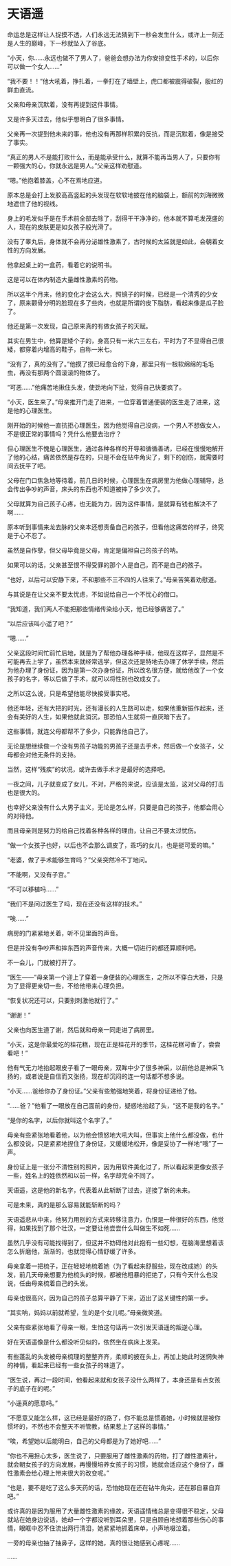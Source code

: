 # 天语遥

命运总是这样让人捉摸不透，人们永远无法猜到下一秒会发生什么，或许上一刻还是人生的巅峰，下一秒就坠入了谷底。

“小天，你……永远也做不了男人了，爸爸会想办法为你安排变性手术的，以后你可以做一个女人……”

“我不要！！”他大吼着，挣扎着，一拳打在了墙壁上，虎口都被震得破裂，殷红的鲜血直流。

父亲和母亲沉默着，没有再提到这件事情。

又是许多天过去，他似乎想明白了很多事情。

父亲再一次提到他未来的事，他也没有再那样积累的反抗，而是沉默着，像是接受了事实。

“真正的男人不是能打败什么，而是能承受什么，就算不能再当男人了，只要你有一颗强大的心，你就永远是男人。”父亲这样劝慰道。

“嗯。”他抱着膝盖，心不在焉地应道。

原本总是会打上发胶高高竖起的头发现在软软地披在他的脑袋上，额前的刘海微微地遮住了他的视线。

身上的毛发似乎是在手术前全部去除了，刮得干干净净的，他本就不算毛发茂盛的人，现在的皮肤更是如女孩子般光滑了。

没有了睾丸后，身体就不会再分泌雄性激素了，古时候的太监就是如此，会朝着女性的方向发展。

他拿起桌上的一盒药，看着它的说明书。

这是可以在体内制造大量雌性激素的药物。

所以这半个月来，他的变化才会这么大，照镜子的时候，已经是一个清秀的少女了，原来颧骨分明的脸现在多了些肉，也就是所谓的皮下脂肪，看起来像是瓜子脸了。

他还是第一次发现，自己原来真的有做女孩子的天赋。

其实在男生中，他算是矮个子的，身高只有一米六三左右，平时为了不显得自己很矮，都穿着内增高的鞋子，自称一米七。

“没有了，真的没有了。”他摸了摸已经愈合的下身，那里只有一根软绵绵的毛毛虫，再没有那两个圆滚滚的物体了。

“可恶……”他痛苦地揪住头发，使劲地向下扯，觉得自己快要疯了。

“小天，医生来了。”母亲推开门走了进来，一位穿着普通便装的医生走了进来，这是他的心理医生。

刚开始的时候他一直抗拒心理医生，因为他觉得自己没病，一个男人不想做女人，不是很正常的事情吗？凭什么他要去治疗？

但心理医生不愧是心理医生，通过各种各样的开导和循循善诱，已经在慢慢地解开了他的心结，痛苦依然是存在的，只是不会在钻牛角尖了，剩下的创伤，就需要时间去抚平了吧。

父母在门口焦急地等待着，前几日的时候，心理医生在病房里为他做心理辅导，总会传出争吵的声音，床头的东西也不知道被摔了多少次了。

父母就算为自己孩子心疼，也无能为力，因为这件事情，是就算有钱也解决不了啊……

原本听到事情来龙去脉的父亲本还想责备自己的孩子，但看他这痛苦的样子，终究是于心不忍了。

虽然是自作孽，但父母毕竟是父母，肯定是偏袒自己的孩子的呐。

如果可以的话，父亲甚至恨不得受罪的那个人是自己，而不是自己的孩子。

“也好，以后可以安静下来，不和那些不三不四的人往来了。”母亲苦笑着劝慰道。

与其说是在让父亲不要太忧虑，不如说给自己一个不忧心的借口。

“我知道，我们两人不能把那些情绪传染给小天，他已经够痛苦了。”

“以后应该叫小遥了吧？”

“嗯……”

父亲这段时间忙前忙后地，就是为了帮他办理各种手续，他现在这样子，显然是不可能再去上学了，虽然本来就经常逃学，但这次还是特地去办理了休学手续，然后为他办理了身份证，因为是第一次办身份证，所以改名很方便，就给他改了一个女孩子的名字，等以后做了手术，就可以将性别也改成女了。

之所以这么说，只是希望他能尽快接受事实吧。

他还年轻，还有大把的时光，还有漫长的人生路可以走，如果他重新振作起来，还会有美好的人生，如果他就此消沉，那恐怕人生就将一直灰暗下去了。

这些事情，就连父母都帮不了多少，只能靠他自己了。

无论是想继续做一个没有男孩子功能的男孩子还是去手术，然后做一个女孩子，父母都会对他无条件的支持。

当然，这样“残疾”的状况，或许去做手术才是最好的选择吧。

一夜之间，儿子就变成了女儿，不对，严格的来说，应该是太监，这对父母的打击也是很大的。

也幸好父亲没有什么大男子主义，无论是怎么样，只要是自己的孩子，他都会用心的对待他。

而且母亲则是努力的给自己找着各种各样的理由，让自己不要太过忧伤。

“做一个女孩子也好，以后也不会那么调皮了，乖巧的女儿，也是挺可爱的嘛。”

“老婆，做了手术能够生育吗？”父亲突然冷不丁地问。

“不能啊，又没有子宫。”

“不可以移植吗……”

“我们不是问过医生了吗，现在还没有这样的技术。”

“唉……”

病房的门紧紧地关着，听不见里面的声音。

但是并没有争吵声和摔东西的声音传来，大概一切进行的都还算顺利吧。

不一会儿，门就被打开了。

“医生——”母亲第一个迎上了穿着一身便装的心理医生，之所以不穿白大褂，只是为了显得更亲切一些，不给他带来心理负担。

“恢复状况还可以，只要别刺激他就行了。”

“谢谢！”

父亲也向医生道了谢，然后就和母亲一同走进了病房里。

“小天，这是你最爱吃的桂花糕，现在正是桂花开的季节，这桂花糕可香了，尝尝看吧！”

他有气无力地抬起眼皮子看了一眼母亲，双眸中少了很多神采，以前他总是神采飞扬的，或者说是自信而又张扬，现在却沉闷的连一句话都不想多说。

“小天……爸给你办了身份证。”父亲有些勉强地笑着，将身份证递给了他。

“……爸？”他看了一眼放在自己面前的身份，疑惑地抬起了头，“这不是我的名字。”

“是你的名字，以后你就叫这个名字了。”

母亲有些紧张地看着他，以为他会愤怒地大吼大叫，但事实上他什么都没做，也什么都没说，只是紧紧地捏住了身份证，又缓缓地松开，像是妥协了一样地“哦”了一声。

身份证上是一张分不清性别的照片，因为用软件美化过了，所以看起来更像女孩子一些，姓名上的姓依然和以前一样，名字却完全不同了。

天语遥，这是他的新名字，代表着从此斩断了过去，迎接了新的未来。

可是未来，真的是那么容易就能斩断的吗？

天语遥悲从中来，他努力用别的方式来转移注意力，仇恨是一种很好的东西，他觉得，如果找到了那个壮汉，一定要让他尝尝什么叫做生不如死……

虽然几乎没有可能找得到了，但这并不妨碍他对此抱有一些幻想，在脑海里想着该怎么折磨他，渐渐的，也就觉得心情舒缓了许多。

母亲拿着一把梳子，正在轻轻地梳着她（为了看起来舒服些，现在改成她）的头发，前几天母亲想要为他梳头的时候，都被他粗暴的拒绝了，只有今天什么也没说，任由母亲梳着自己的头发。

母亲也很高兴，因为自己的孩子总算平静了下来，迈出了这关键性的第一步。

“其实呐，妈妈以前就希望，生的是个女儿呢。”母亲微笑道。

父亲有些紧张地看了母亲一眼，生怕这句话再一次引发天语遥的叛逆心理。

好在天语遥像是什么都没听见似的，依然坐在病床上发呆。

有些蓬乱的头发被母亲梳理的整整齐齐，柔顺的披在头上，再加上她此时迷惘失神的神情，看起来已经有一些女孩子的味道了。

“医生说，再过一段时间，他看起来就和女孩子没什么两样了，本身还是有点女孩子的底子在的呢。”

“小遥真的愿意吗。”

“不愿意又能怎么样，这已经是最好的路了，你不能总是惯着她，小时候就是被你惯坏的，不然也不会整天不听管教，结果惹上了这样的事情。”

“唉，希望她以后能明白，自己的父母都是为了她好吧……”

“你也不用担心太多，医生说了，只要服用了雌性激素的药物，打了雌性激素针，就会朝女孩子的方向发展，再慢慢培养女孩子的习惯，她就会适应这个身份了，雌性激素会给心理上带来很大的改变呢。”

“也是，要不是吃了这么多天药的话，恐怕她现在还在钻牛角尖，还在那自暴自弃吧。”

或许真的是因为服用了大量雌性激素的缘故，天语遥情绪总是变得很不稳定，父母就站在她身边说话，她却一个字都没听到耳朵里，只是自顾自地想着那些伤心的事情，眼眶中忍不住流出两行清泪，她紧紧地抓着床单，小声地啜泣着。

一旁的母亲也抽了抽鼻子，这样的她，真的很让她感到心疼呢……

……
